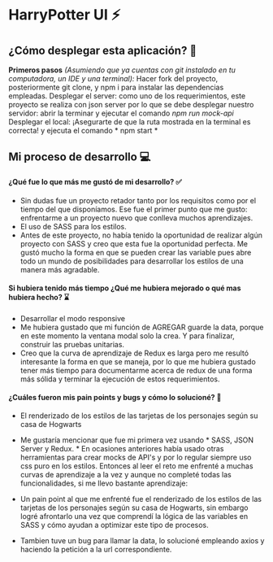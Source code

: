# HarryPotter UI ⚡

## ¿Cómo desplegar esta aplicación? 🚀

**Primeros pasos** *(Asumiendo que ya cuentas con git instalado en tu computadora, un IDE y una terminal):* Hacer fork del proyecto, posteriormente git clone, y npm i para instalar las dependencias empleadas. Desplegar el server: como uno de los requerimientos, este proyecto se realiza con json server por lo que se debe desplegar nuestro servidor: abrir la terminar y ejecutar el comando *npm run mock-api*
Desplegar el local: ¡Asegurarte de que la ruta mostrada en la terminal es correcta! y ejecuta el comando * npm start *


## Mi proceso de desarrollo 💻

#### ¿Qué fue lo que más me gustó de mi desarrollo? ✅
- Sin dudas fue un proyecto retador tanto por los requisitos como por el tiempo del que disponíamos. Ese fue el primer punto que me gusto: enfrentarme a un proyecto nuevo que conlleva muchos aprendizajes.
- El uso de SASS para los estilos. 
- Antes de este proyecto, no había tenido la oportunidad de realizar algún proyecto con SASS y creo que esta fue la oportunidad perfecta. Me gustó mucho la forma en que se pueden crear las variable pues abre todo un mundo de posibilidades para desarrollar los estilos de una manera más agradable. 

#### Si hubiera tenido más tiempo ¿Qué me hubiera mejorado o qué mas hubiera hecho? ⌛
- Desarrollar el modo responsive
- Me hubiera gustado que mi función de AGREGAR guarde la data, porque en este momento la ventana modal solo la crea. Y para finalizar, construir las pruebas unitarias. 
- Creo que la curva de aprendizaje de Redux es larga pero me resultó interesante la forma en que se maneja, por lo que me hubiera gustado tener más tiempo para documentarme acerca de redux de una forma más sólida y terminar la ejecución de estos requerimientos. 



#### ¿Cuáles fueron mis pain points y bugs y cómo lo solucioné? 🙌

- El renderizado de los estilos de las tarjetas de los personajes según su casa de Hogwarts

- Me gustaría mencionar que fue mi primera vez usando * SASS, JSON Server y Redux. * En ocasiones anteriores había usado otras herramientas para crear mocks de API's y por lo regular siempre uso css puro en los estilos. Entonces al leer el reto me enfrenté a muchas curvas de aprendizaje a la vez y aunque no completé todas las funcionalidades, si me llevo bastante aprendizaje: 
- Un pain point al que me enfrenté fue el renderizado de los estilos de las tarjetas de los personajes según su casa de Hogwarts, sin embargo logré afrontarlo una vez que comprendí la lógica de las variables en SASS y cómo ayudan a optimizar este tipo de procesos. 
- Tambien tuve un bug para llamar la data, lo solucioné empleando axios y haciendo la petición a la url correspondiente.


